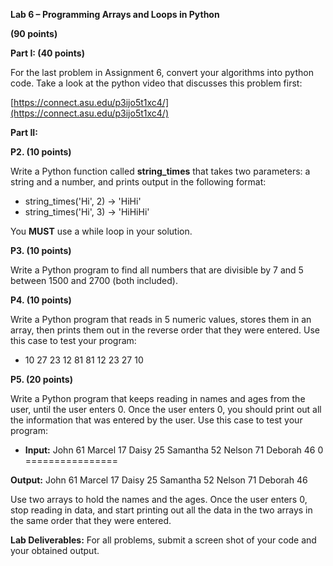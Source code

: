**Lab 6 – Programming Arrays and Loops in Python**

**(90 points)**

**Part I: (40 points)**

For the last problem in Assignment 6, convert your algorithms into python code. Take a look at the python video that discusses this problem first:

[https://connect.asu.edu/p3ijo5t1xc4/](https://connect.asu.edu/p3ijo5t1xc4/)

**Part II:**

**P2. (10 points)**

Write a Python function called **string\_times** that takes two parameters: a string and a number, and prints output in the following format:

- string\_times(&#39;Hi&#39;, 2) → &#39;HiHi&#39;
- string\_times(&#39;Hi&#39;, 3) → &#39;HiHiHi&#39;

You **MUST** use a while loop in your solution.

**P3. (10 points)**

Write a Python program to find all numbers that are divisible by 7 and 5 between 1500 and 2700 (both included).

**P4. (10 points)**

Write a Python program that reads in 5 numeric values, stores them in an array, then prints them out in the reverse order that they were entered. Use this case to test your program:

- 10 27 23 12 81 81 12 23 27 10





**P5. (20 points)**

Write a Python program that keeps reading in names and ages from the user, until the user enters 0. Once the user enters 0, you should print out all the information that was entered by the user. Use this case to test your program:

- **Input:**
John 61
Marcel 17
Daisy 25
Samantha 52
Nelson 71
Deborah 46
0
================

**Output:**
John 61
Marcel 17
Daisy 25
Samantha 52
Nelson 71
Deborah 46

Use two arrays to hold the names and the ages. Once the user enters 0, stop reading in data, and start printing out all the data in the two arrays in the same order that they were entered.

**Lab Deliverables:**
For all problems, submit a screen shot of your code and your obtained output.
